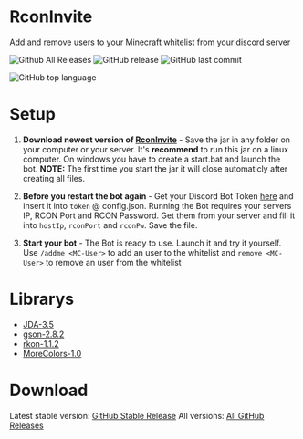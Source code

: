 # RconInvite
Add and remove users to your Minecraft whitelist from your discord server

![Github All Releases](https://img.shields.io/derLesh/downloads/RconInvite/RconInvite/total.svg?style=flat-square)
![GitHub release](https://img.shields.io/derLesh/release/RconInvite/rubidium.svg?style=flat-square)
![GitHub last commit](https://img.shields.io/derLesh/last-commit/RconInvite/skia.svg?style=flat-square)

![GitHub top language](https://img.shields.io/derLesh/languages/top/badges/RconInvite.svg?style=flat-square)


# Setup
1. **Download newest version of [RconInvite]()** - Save the jar in any folder on your computer or your server. It's **recommend** to run this jar on a linux computer. On windows you have to create a start.bat and launch the bot. **NOTE:** The first time you start the jar it will close automaticly after creating all files.

2. **Before you restart the bot again** - Get your Discord Bot Token [here](https://discordapp.com/developers/applications/me) and insert it into `token` @ config.json. Running the Bot requires your servers IP, RCON Port and RCON Password. Get them from your server and fill it into `hostIp`, `rconPort` and `rconPw`. Save the file.

3. **Start your bot** - The Bot is ready to use. Launch it and try it yourself. Use `/addme <MC-User>` to add an user to the whitelist and `remove <MC-User>` to remove an user from the whitelist

# Librarys
- [JDA-3.5](https://github.com/DV8FromTheWorld/JDA) 
- [gson-2.8.2](https://github.com/google/gson) 
- [rkon-1.1.2](https://github.com/Kronos666/rkon-core) 
- [MoreColors-1.0](https://github.com/LeshDev/MoreColors) 

# Download
Latest stable version: [GitHub Stable Release](https://github.com/LeshDev/RconInvite/releases/latest)
All versions: [All GitHub Releases](https://github.com/LeshDev/RconInvite/releases)
